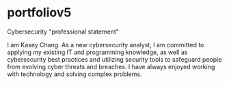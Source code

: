 # portfoliov5

Cybersecurity "professional statement"

I am Kasey Chang. As a new cybersecurity analyst, I am committed to applying my existing IT and programming knowledge, as well as cybersecurity best practices and utilizing security tools to safeguard people from evolving cyber threats and breaches. I have always enjoyed working with technology and solving complex problems. 
